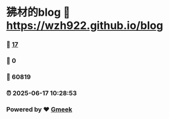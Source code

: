 # 狒材的blog :link: https://wzh922.github.io/blog 
### :page_facing_up: [17](https://wzh922.github.io/blog/tag.html) 
### :speech_balloon: 0 
### :hibiscus: 60819 
### :alarm_clock: 2025-06-17 10:28:53 
### Powered by :heart: [Gmeek](https://github.com/Meekdai/Gmeek)
